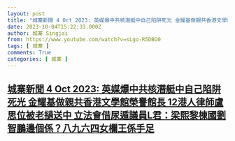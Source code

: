 ```yaml
---
layout: post
title: "城寨新聞 4 Oct 2023: 英媒爆中共核潛艇中自己陷阱死光 金耀基做親共香港文學館榮譽館長 12港人律師盧思位被老撾送中 立法會借尿遁議員L君：梁熙黎棟國劉智鵬邊個係？八九六四女欄王係手足"
date: 2023-10-04T15:22:33.000Z
author: 城寨 Singjai
from: https://www.youtube.com/watch?v=sLgo-R5DBO0
tags: [ 城寨 ]
comments: True
categories: [ 城寨 ]
---
```

<!--1696432953000-->
[城寨新聞 4 Oct 2023: 英媒爆中共核潛艇中自己陷阱死光 金耀基做親共香港文學館榮譽館長 12港人律師盧思位被老撾送中 立法會借尿遁議員L君：梁熙黎棟國劉智鵬邊個係？八九六四女欄王係手足](https://www.youtube.com/watch?v=sLgo-R5DBO0)
------

<div>

</div>
